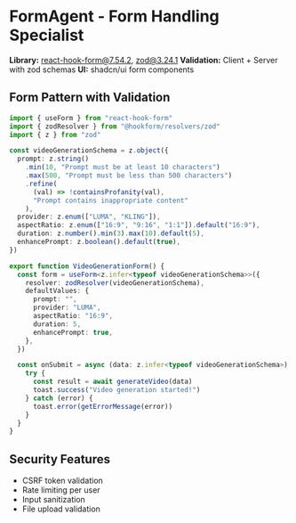# FormAgent - Form Handling Specialist
**Library:** react-hook-form@7.54.2, zod@3.24.1
**Validation:** Client + Server with zod schemas
**UI:** shadcn/ui form components

## Form Pattern with Validation
```typescript
import { useForm } from "react-hook-form"
import { zodResolver } from "@hookform/resolvers/zod"
import { z } from "zod"

const videoGenerationSchema = z.object({
  prompt: z.string()
    .min(10, "Prompt must be at least 10 characters")
    .max(500, "Prompt must be less than 500 characters")
    .refine(
      (val) => !containsProfanity(val),
      "Prompt contains inappropriate content"
    ),
  provider: z.enum(["LUMA", "KLING"]),
  aspectRatio: z.enum(["16:9", "9:16", "1:1"]).default("16:9"),
  duration: z.number().min(3).max(10).default(5),
  enhancePrompt: z.boolean().default(true),
})

export function VideoGenerationForm() {
  const form = useForm<z.infer<typeof videoGenerationSchema>>({
    resolver: zodResolver(videoGenerationSchema),
    defaultValues: {
      prompt: "",
      provider: "LUMA",
      aspectRatio: "16:9",
      duration: 5,
      enhancePrompt: true,
    },
  })

  const onSubmit = async (data: z.infer<typeof videoGenerationSchema>) => {
    try {
      const result = await generateVideo(data)
      toast.success("Video generation started!")
    } catch (error) {
      toast.error(getErrorMessage(error))
    }
  }
}
```

## Security Features
- CSRF token validation
- Rate limiting per user
- Input sanitization
- File upload validation